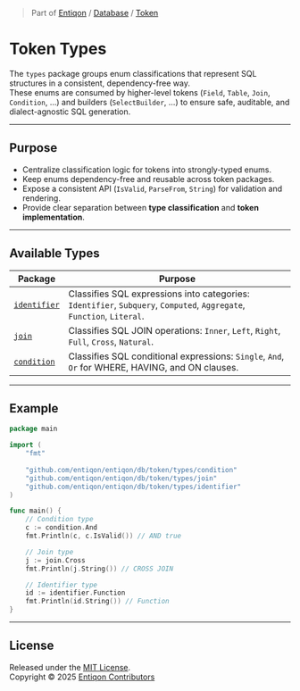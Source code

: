 > Part of [Entiqon](https://github.com/entiqon/entiqon) / [Database](../../) / [Token](../)

# Token Types

The `types` package groups enum classifications that represent
SQL structures in a consistent, dependency-free way.  
These enums are consumed by higher-level tokens (`Field`, `Table`,
`Join`, `Condition`, …) and builders (`SelectBuilder`, …) to ensure
safe, auditable, and dialect-agnostic SQL generation.

---

## Purpose

- Centralize classification logic for tokens into strongly-typed enums.
- Keep enums dependency-free and reusable across token packages.
- Expose a consistent API (`IsValid`, `ParseFrom`, `String`) for validation
  and rendering.
- Provide clear separation between **type classification** and
  **token implementation**.

---

## Available Types

| Package                      | Purpose                                                                                                               |
|------------------------------|-----------------------------------------------------------------------------------------------------------------------|
| [`identifier`](./identifier) | Classifies SQL expressions into categories: `Identifier`, `Subquery`, `Computed`, `Aggregate`, `Function`, `Literal`. |
| [`join`](./join)             | Classifies SQL JOIN operations: `Inner`, `Left`, `Right`, `Full`, `Cross`, `Natural`.                                 |
| [`condition`](./condition)   | Classifies SQL conditional expressions: `Single`, `And`, `Or` for WHERE, HAVING, and ON clauses.                      |

---

## Example

```go
package main

import (
    "fmt"
	
    "github.com/entiqon/entiqon/db/token/types/condition"
    "github.com/entiqon/entiqon/db/token/types/join"
    "github.com/entiqon/entiqon/db/token/types/identifier"
)

func main() {
    // Condition type
    c := condition.And
    fmt.Println(c, c.IsValid()) // AND true

    // Join type
    j := join.Cross
    fmt.Println(j.String()) // CROSS JOIN

    // Identifier type
    id := identifier.Function
    fmt.Println(id.String()) // Function
}
```

---

## License

Released under the [MIT License](../../../../LICENSE).  
Copyright © 2025 [Entiqon Contributors](https://entiqon.io)

